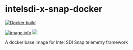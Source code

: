 # intelsdi-x-snap-docker

[![Docker build](http://dockeri.co/image/opengate/intelsdi-x-snap-docker)](https://registry.hub.docker.com/u/opengate/intelsdi-x-snap-docker/)

[![image info](https://images.microbadger.com/badges/image/opengate/intelsdi-x-snap-docker.svg)](https:/microbadger.com/images/opengate/intelsdi-x-snap-docker) [![](https://images.microbadger.com/badges/version/opengate/intelsdi-x-snap-docker.svg)](http://microbadger.com/images/opengate/intelsdi-x-snap-docker "Get your own version badge on microbadger.com")

A docker base image for Intel SDI Snap telemetry framework
